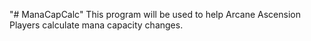 "# ManaCapCalc" 
This program will be used to help Arcane Ascension Players calculate mana capacity changes.
